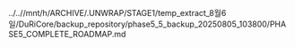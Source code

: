../..//mnt/h/ARCHIVE/.UNWRAP/STAGE1/temp_extract_8월6일/DuRiCore/backup_repository/phase5_5_backup_20250805_103800/PHASE5_COMPLETE_ROADMAP.md